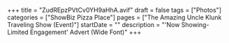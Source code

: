 +++
title = "ZudREpzPVtCv0YH9aHhA.avif"
draft = false
tags = ["Photos"]
categories = ["ShowBiz Pizza Place"]
pages = ["The Amazing Uncle Klunk Traveling Show (Event)"]
startDate = ""
description = "'Now Showing-Limited Engagement' Advert (Wide Font)"
+++

